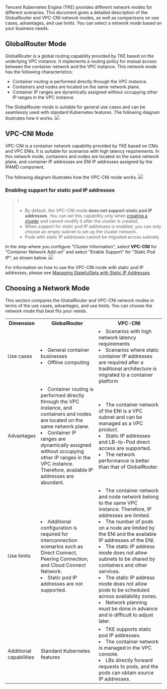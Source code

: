 Tencent Kubernetes Engine (TKE) provides different network modes for different scenarios. This document gives a detailed description of the GlobalRouter and VPC-CNI network modes, as well as comparisons on use cases, advantages, and use limits. You can select a network mode based on your business needs.

## GlobalRouter Mode
GlobalRouter is a global routing capability provided by TKE based on the underlying VPC instance. It implements a routing policy for mutual access between the container network and the VPC instance. This network mode has the following characteristics:
- Container routing is performed directly through the VPC instance.
- Containers and nodes are located on the same network plane.
- Container IP ranges are dynamically assigned without occupying other IP ranges in the VPC instance.

The GlobalRouter mode is suitable for general use cases and can be seamlessly used with standard Kubernetes features. The following diagram illustrates how it works.
![](https://main.qcloudimg.com/raw/dcc7185c1499b6bb4cee52539283f8c4.png)

## VPC-CNI Mode
VPC-CNI is a container network capability provided by TKE based on CNIs and VPC ENIs. It is suitable for scenarios with high latency requirements. In this network mode, containers and nodes are located on the same network plane, and container IP addresses are ENI IP addresses assigned by the IPAMD component.

The following diagram illustrates how the VPC-CNI mode works.
![](https://main.qcloudimg.com/raw/4790c992f3e67ff8fc5c3ebd128401cb.png)

### Enabling support for static pod IP addresses
> ! 
> - By default, the VPC-CNI mode **does not support static pod IP addresses**. You can set this capability only when [creating a cluster](https://intl.cloud.tencent.com/document/product/457/30637) and cannot modify it after the cluster is created.
> - When support for static pod IP addresses is enabled, you can only choose an empty subnet to set up the cluster network.
> - Pods with static IP addresses cannot be migrated across subnets.

In the step where you configure "Cluster Information", select **VPC-CNI** for "Container Network Add-on" and select "Enable Support" for "Static Pod IP", as shown below.
![](https://main.qcloudimg.com/raw/6e93384e1c10d9afd126985b77f5719d.png)

For information on how to use the VPC-CNI mode with static pod IP addresses, please see [Managing StatefulSets with Static IP Addresses](https://intl.cloud.tencent.com/document/product/457/35249).



## Choosing a Network Mode

This section compares the GlobalRouter and VPC-CNI network modes in terms of the use cases, advantages, and use limits. You can choose the network mode that best fits your needs.

<table>
<tr>
	<th style="width:13%">Dimension</th><th style="width:40%">GlobalRouter</th><th style="width:47%">VPC-CNI</th>
</tr>
<tr>
	<td>Use cases</td><td><li>General container businesses</li><li>Offline computing</li></td><td><li>Scenarios with high network latency requirements</li><li>Scenarios where static container IP addresses are required after a traditional architecture is migrated to a container platform</li></td>
</tr>
<tr>
	<td>Advantages</td><td><li>Container routing is performed directly through the VPC instance, and containers and nodes are located on the same network plane.</li><li>Container IP ranges are dynamically assigned without occupying other IP ranges in the VPC instance. Therefore, available IP addresses are abundant.</li></td><td><li>The container network of the ENI is a VPC subnet and can be managed as a VPC product.</li><li>Static IP addresses and LB-to-Pod direct access are supported.</li><li>The network performance is better than that of GlobalRouter.</li> </td>
</tr>
<tr>
	<td>Use limits</td><td><li>Additional configuration is required for interconnection scenarios such as Direct Connect, Peering Connection, and Cloud Connect Network.</li><li>Static pod IP addresses are not supported.</li> </td><td><li>The container network and node network belong to the same VPC instance. Therefore, IP addresses are limited.</li><li>The number of pods on a node are limited by the ENI and the available IP addresses of the ENI.</li><li>The static IP address mode does not allow subnets to be shared by containers and other services.</li><li>The static IP address mode does not allow pods to be scheduled across availability zones.</li><li>Network planning must be done in advance and is difficult to adjust later.</li></td>
</tr>
<tr>
	<td>Additional capabilities</td><td>Standard Kubernetes features</td><td><li>TKE supports static pod IP addresses.</li><li>The container network is managed in the VPC console.</li><li>LBs directly forward requests to pods, and the pods can obtain source IP addresses.</li></td>
</tr>
</table>
